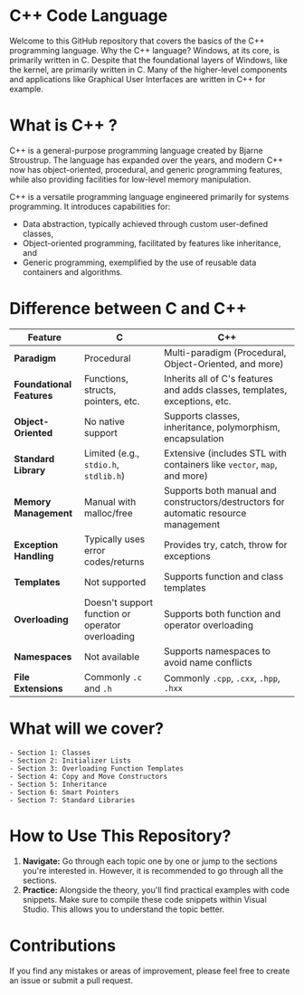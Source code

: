 # C++ Code Language

Welcome to this GitHub repository that covers the basics of the C++ programming language. Why the C++ language? Windows, at its core, is primarily written in C. Despite that the foundational layers of Windows, like the kernel, are primarily written in C. Many of the higher-level components and applications like Graphical User Interfaces are written in C++ for example.

# What is C++ ?

C++ is a general-purpose programming language created by Bjarne Stroustrup. The language has expanded over the years, and modern C++ now has object-oriented, procedural, and generic programming features, while also providing facilities for low-level memory manipulation.

C++ is a versatile programming language engineered primarily for systems programming. It introduces capabilities for:

- Data abstraction, typically achieved through custom user-defined classes,
- Object-oriented programming, facilitated by features like inheritance, and
- Generic programming, exemplified by the use of reusable data containers and algorithms.

# Difference between C and C++

| Feature      | C                                        | C++                                        |
|----------------------|------------------------------------------|--------------------------------------------|
| **Paradigm**         | Procedural                               | Multi-paradigm (Procedural, Object-Oriented, and more) |
| **Foundational Features** | Functions, structs, pointers, etc.    | Inherits all of C's features and adds classes, templates, exceptions, etc. |
| **Object-Oriented**  | No native support                        | Supports classes, inheritance, polymorphism, encapsulation |
| **Standard Library** | Limited (e.g., `stdio.h`, `stdlib.h`)    | Extensive (includes STL with containers like `vector`, `map`, and more) |
| **Memory Management**| Manual with malloc/free                  | Supports both manual and constructors/destructors for automatic resource management |
| **Exception Handling**| Typically uses error codes/returns      | Provides try, catch, throw for exceptions |
| **Templates**        | Not supported                            | Supports function and class templates     |
| **Overloading**      | Doesn't support function or operator overloading | Supports both function and operator overloading |
| **Namespaces**       | Not available                            | Supports namespaces to avoid name conflicts |
| **File Extensions**  | Commonly `.c` and `.h`                   | Commonly `.cpp`, `.cxx`, `.hpp`, `.hxx`   |



# What will we cover?

```
- Section 1: Classes
- Section 2: Initializer Lists
- Section 3: Overloading Function Templates
- Section 4: Copy and Move Constructors
- Section 5: Inheritance
- Section 6: Smart Pointers
- Section 7: Standard Libraries
```

# How to Use This Repository?

1. **Navigate:** Go through each topic one by one or jump to the sections you're interested in. However, it is recommended to go through all the sections.
2. **Practice:** Alongside the theory, you'll find practical examples with code snippets. Make sure to compile these code snippets within Visual Studio. This allows you to understand the topic better.

# Contributions

If you find any mistakes or areas of improvement, please feel free to create an issue or submit a pull request.
